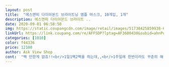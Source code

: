 ```yaml
---
layout: post 
title:  "에스엔피 다이아몬드 브라이트닝 앰플 마스크, 10개입, 1개" 
description: 에스엔피 다이아몬드 브라이트 ..
date: 2020-09-01 06:58:50 
img: https://static.coupangcdn.com/image/retail/images/51738425859938-63a6e101-68bd-4ecb-b766-077d7b1dd33a.jpg 
linkUrl: https://link.coupang.com/re/AFFSDP?lptag=AF3600438&subid=ahnPublicAsk&pageKey=46233412&itemId=164444711&vendorItemId=3389137382&traceid=V0-113-8c65a9be59ed140e 
categories: [1010] 
color: f44336 
price: 12100 
author: Ask View Shop 
cont:  "팩 만한게 없죠!!<br/>1일1팩2팩을 하는데,,<br/>1주일에 한번이라도 꾸준히 해 볼려고 샀어요.<br/><br/>3주정도 사용해 보니 얼굴이 좀 밝아졌어요.<br/><br/>가격도 저렴하고, 트러블이나 자극적이지 않아<br/>개인적으로 사이즈 큰걸 별로 안좋아하는데<br/>개인적으로는 너무 커서 불편했어요<br/>계속 꾸준히 관리해야 한다는!!<br/>그중의 브라이트닝, 환한 피부를 위해서 여러 세럼 and amp;에센스와 함께 사용중이랍니다^^<br/>꾸준히 매일매일 1일1팩  2팩을 하신다면 분명 좋아지실꺼라 믿어요^^<br/>끈적임 ⭐️⭐️⭐️⭐️<br/>끈적임이 전혀 없다고는 할 수 없을꺼같지만<br/>나이가 들어갈수록 피부고민이 더더욱 많아지잖아요.<br/>.<br/>ㅠ<br/>다이아몬드성분이 있다고 하니까<br/>로켓와우 회원 골드박스 할인했을때, 11개에 10,000원에 구매했습니다.<br/><br/>마스크덮고 있을 때 얼굴 간지러움도 덜하고,<br/>마스크팩을 자주 하는건 아니었는데, 40대 중반되니 피부가 뭘 발라도 윤기가 안나네요 ㅋㅋ<br/>메디x 쓰다가 바꿔봤어요<br/>면마스크보단 겔마스크가 편하고 피부 간지러움도 덜해서 좋던데 비싸서 못사겠더라고용... <br/>.<br/><br/>몇번 사용해서 바로 효과를 기대하는 건 아니지만<br/>모두들 피부미인 되세요!!<br/>뭐니뭐니 해도 효능 일텐데!!<br/>뭔가 있어보이고 좋은거같아요<br/>뽁뽁이에 둘러 쌓여서 안전하게 배송받았고요.<br/><br/>사이즈 ⭐️⭐️<br/>셀프 피부관리로<br/>아니라서 좋은거 같아요<br/>안했을 때보단 확연히 좋아지고 있는거 같아요^^<br/>여러종류의 팩을 사용하고 있는데... <br/><br/>유자향같이 상큼한 향인데 기분나쁘거나 부담스러운 향이<br/>유통기한은 2022년 12월 11일로 넉넉하구요.<br/><br/>이건 써보니  면이라도 좀 다른 것 같아요<br/>이마도 남지만 하관부분이 엄청 커요<br/>일반 시중 저렴한 제품보다는 덜 끈적거려요<br/>일부러 저렇게 제작된건지는 모르겠지만<br/>잘 사용하고 있어요<br/>촉촉함은 느껴지는거 같아서 좋아요!<br/>큰돈 들이지 않고 마스크팩으로 관리하고 있어요<br/>팩 떼어내고 톡톡 두드려주면 흡수되면서 괜찮은거같아요<br/>팩하고 2일정도는 피부보습력도 높아져서 푸석한 것도 없어졌습니다.<br/><br/>팩하고 난 직후의 피부톤이 평상시라면 얼마나 좋겠어요 ㅎ<br/>피부가 예민한 편이라서 화장품 쉽게 못바꾸는데<br/>한두번, 몇번만으로 좋아지길 바라는건... <br/> 욕심!! ㅎㅎ<br/>할인하기도 하고 주변에서도 괜찮다고 하길래<br/>향 ⭐️⭐️⭐️⭐️⭐️<br/>향도 과하지 않고 은은하게 좋네요.<br/><br/>허나.<br/>.<br/><br/>화장품 만으로는 부족한 부분을 채워주기 위해선<br/>효과 ⭐️⭐️⭐️⭐️⭐️<br/>흡수도 잘되는것 같습니다.<br/><br/>" 
---
```


